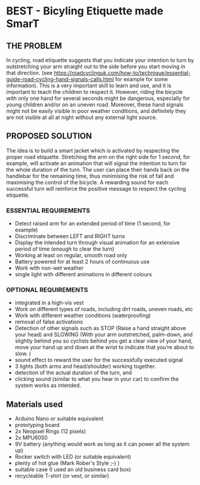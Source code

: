 # BEST - Bicyling Etiquette made SmarT

## THE PROBLEM
In cycling, road etiquette suggests that you indicate your intention to turn by outstretching your arm straight out to the side before you start moving in that direction. (see
https://roadcyclinguk.com/how-to/technique/essential-guide-road-cycling-hand-signals-calls.html for example for some information).
This is a very important skill to learn and use, and it is important to teach the children to respect it.
However, riding the bicycle with only one hand for several seconds might be dangerous, especially for young children and/or on an uneven road.
Moreover, these hand signals might not be easily visible in poor weather conditions, and definitely they are not visible at all at night without any external light source.
## PROPOSED SOLUTION
The idea is to build a smart jacket which is activated by respecting the proper road etiquette. Stretching the arm on the right side for 1 second, for example, will activate an animation that will signal the intention to turn for the whole duration of the turn. The user can place their hands back on the handlebar for the remaining time, thus minimising the risk of fall and maximising the control of the bicycle.
A rewarding sound for each successful turn will reinforce the positive message to respect the cycling etiquette.

### ESSENTIAL REQUIREMENTS
* Detect raised arm for an extended period of time (1 second, for example)
* Discriminate between LEFT and RIGHT turns
* Display the intended turn through visual animation for an extensive period of time (enough to clear the turn)
* Working at least on regular, smooth road only
* Battery powered for at least 2 hours of continuous use
* Work with non-wet weather
* single light with different animations in different colours

### OPTIONAL REQUIREMENTS
- integrated in a high-vis vest
- Work on different types of roads, including dirt roads, uneven roads, etc
- Work with different weather conditions (waterproofing)
- removal of false activations
- Detection of other signals such as STOP (Raise a hand straight above your head) and SLOWING (With your arm outstretched, palm-down, and slightly behind you so cyclists behind you get a clear view of your hand, move your hand up and down at the wrist to indicate that you’re about to slow. )
- sound effect to reward the user for the successfully executed signal
- 3 lights (both arms and head/shoulder) working together.
- detection of the actual duration of the turn, and
- clicking sound (similar to what you hear in your car) to confirm the system works as intended.


## Materials used
- Arduino Nano or suitable equivalent
- prototyping board 
- 2x Neopixel Rings (12 pixels) 
- 2x MPU6050
- 9V battery (anything would work as long as it can power all the system up) 
- Rocker switch with LED (or suitable equivalent)
- plenty of hot glue (Mark Rober's Style ;-) )
- suitable case (I used an old business card box) 
- recycleable T-shirt (or vest, or similar) 



